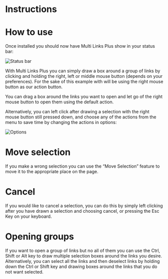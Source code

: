 Instructions
============

How to use
==========

Once installed you should now have Multi Links Plus show in your status bar:

![Status bar](https://github.com/Smile4ever/firefoxaddons/raw/master/Multi%20Links%20Plus/images/instructionsimg1.jpg) 

With Multi Links Plus you can simply draw a box around a group of links by clicking and holding the right, left or middle mouse button (depends on your preferences). For the sake of this example with will be using the right mouse button as our action button.

You can drag a box around the links you want to open and let go of the right mouse button to open them using the default action.

Alternatively, you can left click after drawing a selection with the right mouse button still pressed down, and choose any of the actions from the menu to save time by changing the actions in options:

![Options](https://github.com/Smile4ever/firefoxaddons/raw/master/Multi%20Links%20Plus/images/instructionsimg2.jpg) 

Move selection
==============

If you make a wrong selection you can use the “Move Selection” feature to move it to the appropriate place on the page.

Cancel
======

If you would like to cancel a selection, you can do this by simply left clicking after you have drawn a selection and choosing cancel, or pressing the Esc Key on your keyboard.

Opening groups
==============

If you want to open a group of links but no all of them you can use the Ctrl, Shift or Alt key to draw multiple selection boxes around the links you desire. Alternatively, you can select all the links and then deselect links by holding down the Ctrl or Shift key and drawing boxes around the links that you do not want selected.

